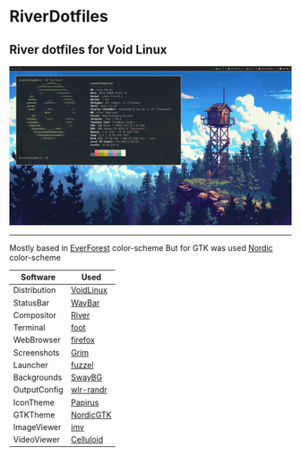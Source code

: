 # RiverDotfiles
## River dotfiles for Void Linux

![very cool image](screenshots/1734388607_grim.png)

---

Mostly based in [EverForest](https://github.com/sainnhe/everforest) color-scheme
But for GTK was used [Nordic](https://github.com/EliverLara/Nordic) color-scheme

| Software | Used |
| -------- | ---- |
| Distribution | [VoidLinux](https://voidlinux.org/) |
| StatusBar | [WayBar](https://github.com/Alexays/Waybar) |
| Compositor | [River](https://codeberg.org/river/river) |
| Terminal | [foot](https://codeberg.org/dnkl/foot) |
| WebBrowser | [firefox](https://www.mozilla.org/en-US/) |
| Screenshots | [Grim](https://sr.ht/~emersion/grim/) |
| Launcher | [fuzzel](https://codeberg.org/dnkl/fuzzel) |
| Backgrounds | [SwayBG](https://github.com/swaywm/swaybg) |
| OutputConfig | [wlr-randr](https://sr.ht/~emersion/wlr-randr/) |
| IconTheme | [Papirus](https://github.com/PapirusDevelopmentTeam/papirus-icon-theme) |
| GTKTheme | [NordicGTK](https://github.com/EliverLara/Nordic) |
| ImageViewer | [imv](https://sr.ht/~exec64/imv/) |
| VideoViewer | [Celluloid](https://celluloid-player.github.io/) |
